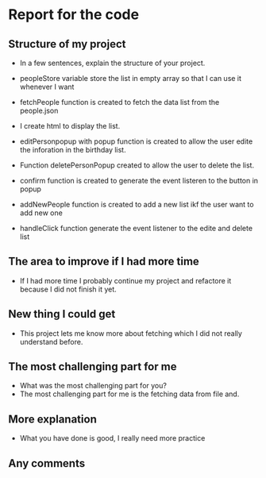 
# Report for the code


## Structure of my project
  - In a few sentences, explain the structure of your project.
  - peopleStore variable store the list in empty array so that I can use it whenever I want
  - fetchPeople function is created to fetch the data list from the people.json
  - I create html to display the list.
  - editPersonpopup with popup function is created to allow the user edite the inforation in the birthday list.
  - Function deletePersonPopup created to allow the user to delete the list.
  - confirm function is created to generate the event listeren to the button in popup 

  - addNewPeople function is created to add a new list ikf the user want to add new one
  - handleClick function generate the event listener to the edite and delete list



## The area to improve if I had more time
  - If I had more time I probably continue my project and refactore it because I did not finish it yet.


## New thing I could get
- This project lets me know more about fetching which I did not really understand before.


## The most challenging part for me
- What was the most challenging part for you?
- The most challenging part for me is the fetching data from file and.

## More explanation
- What you have done is good, I really need more practice


## Any comments


